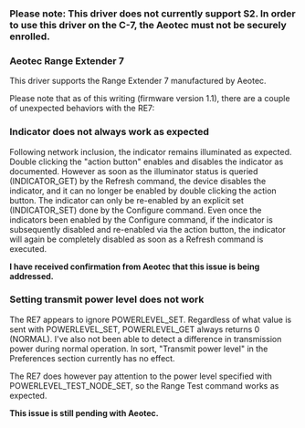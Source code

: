 ### Please note: This driver does not currently support S2. In order to use this driver on the C-7, the Aeotec must not be securely enrolled.


### Aeotec Range Extender 7

This driver supports the Range Extender 7 manufactured by Aeotec.

Please note that as of this writing (firmware version 1.1), there are a couple of
unexpected behaviors with the RE7:

### Indicator does not always work as expected
Following network inclusion, the indicator remains illuminated as expected. Double clicking
the "action button" enables and disables the indicator as documented. However as soon as the
illuminator status is queried (INDICATOR_GET) by the Refresh command, the device disables
the indicator, and it can no longer be enabled by double clicking the action button. The
indicator can only be re-enabled by an explicit set (INDICATOR_SET) done by the Configure
command.  Even once the indicators been enabled by the Configure command, if the indicator
is subsequently disabled and re-enabled via the action button, the indicator will again be
completely disabled as soon as a Refresh command is executed.

**I have received confirmation from Aeotec that this issue is being addressed.**

### Setting transmit power level does not work
The RE7 appears to ignore POWERLEVEL_SET. Regardless of what value is sent with POWERLEVEL_SET,
POWERLEVEL_GET always returns 0 (NORMAL). I've also not been able to detect a difference in
transmission power during normal operation. In sort, "Transmit power level" in the Preferences
section currently has no effect.

The RE7 does however pay attention to the power level specified with POWERLEVEL_TEST_NODE_SET,
so the Range Test command works as expected.

**This issue is still pending with Aeotec.**
